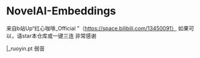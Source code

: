 # NovelAI-Embeddings
来自b站Up“红心咖啡_Official ”（https://space.bilibili.com/13450091）
如果可以，请star本仓库或一键三连
非常感谢

|_ruoyin.pt     弱音
